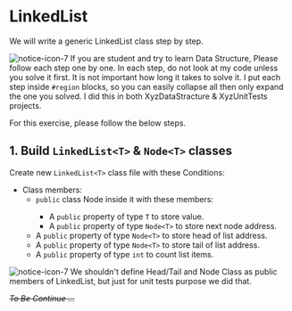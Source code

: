 # LinkedList<T>
We will write a generic LinkedList<T> class step by step.

![notice-icon-7](https://user-images.githubusercontent.com/25789969/135717888-486318b4-7b6b-41ee-af24-bbeb181bb032.png) If you are student and try to learn Data Structure, Please follow each step one by one. In each step, do not look at my code unless you solve it first. It is not important how long it takes to solve it. I put each step inside `#region` blocks, so you can easily collapse all then only expand the one you solved. I did this in both XyzDataStracture & XyzUnitTests projects.

For this exercise, please follow the below steps. 

## 1. Build `LinkedList<T>` & `Node<T>` classes
Create new `LinkedList<T>` class file with these Conditions:
- Class members:
  - `public` class Node<T> inside it with these members:
    - A `public` property of type `T` to store value.
    - A `public` property of type `Node<T>` to store next node address.
  - A `public` property of type `Node<T>` to store head of list address.
  - A `public` property of type `Node<T>` to store tail of list address.
  - A `public` property of type `int` to count list items.

![notice-icon-7](https://user-images.githubusercontent.com/25789969/135717888-486318b4-7b6b-41ee-af24-bbeb181bb032.png) We shouldn't define Head/Tail and Node Class as public members of LinkedList, but just for unit tests purpose we did that.


*~~To Be Continue ...~~*
